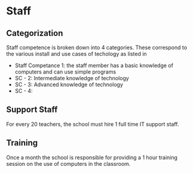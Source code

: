 # Staff

## Categorization

Staff competence is broken down into 4 categories. These correspond to the various install and use cases of techology as listed in 

* Staff Competance 1: the staff member has a basic knowledge of computers and can use simple programs
* SC - 2: Intermediate knowledge of technology
* SC - 3: Advanced knowledge of technology
* SC - 4: 

## Support Staff

For every 20 teachers, the school must hire 1 full time IT support staff.

## Training

Once a month the school is responsible for providing a 1 hour training session on the use of computers in the classroom.
